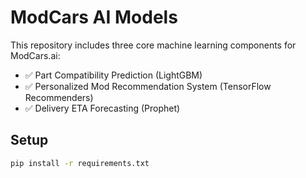 # ModCars AI Models

This repository includes three core machine learning components for ModCars.ai:
- ✅ Part Compatibility Prediction (LightGBM)
- ✅ Personalized Mod Recommendation System (TensorFlow Recommenders)
- ✅ Delivery ETA Forecasting (Prophet)

## Setup

```bash
pip install -r requirements.txt
